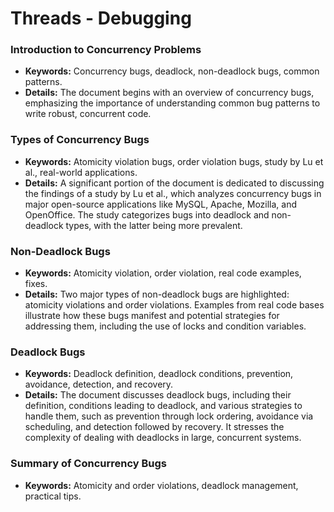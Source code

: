 # Threads - Debugging

### Introduction to Concurrency Problems
- **Keywords:** Concurrency bugs, deadlock, non-deadlock bugs, common patterns.
- **Details:** The document begins with an overview of concurrency bugs, emphasizing the importance of understanding common bug patterns to write robust, concurrent code.

### Types of Concurrency Bugs
- **Keywords:** Atomicity violation bugs, order violation bugs, study by Lu et al., real-world applications.
- **Details:** A significant portion of the document is dedicated to discussing the findings of a study by Lu et al., which analyzes concurrency bugs in major open-source applications like MySQL, Apache, Mozilla, and OpenOffice. The study categorizes bugs into deadlock and non-deadlock types, with the latter being more prevalent.

### Non-Deadlock Bugs
- **Keywords:** Atomicity violation, order violation, real code examples, fixes.
- **Details:** Two major types of non-deadlock bugs are highlighted: atomicity violations and order violations. Examples from real code bases illustrate how these bugs manifest and potential strategies for addressing them, including the use of locks and condition variables.

### Deadlock Bugs
- **Keywords:** Deadlock definition, deadlock conditions, prevention, avoidance, detection, and recovery.
- **Details:** The document discusses deadlock bugs, including their definition, conditions leading to deadlock, and various strategies to handle them, such as prevention through lock ordering, avoidance via scheduling, and detection followed by recovery. It stresses the complexity of dealing with deadlocks in large, concurrent systems.

### Summary of Concurrency Bugs
- **Keywords:** Atomicity and order violations, deadlock management, practical tips.
